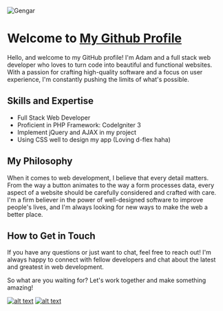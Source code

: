 <img
  src="https://pbs.twimg.com/media/DCmjrvaUMAAnp4n?format=jpg&name=large"
  alt="Gengar"
  title="Optional title"
  style="display: inline-block; margin: 0 auto; max-width: 200px; max-height: 80px">
# Welcome to [My Github Profile](https://github.com/ademshehrum)

Hello, and welcome to my GitHub profile! I'm Adam and a full stack web developer who loves to turn code into beautiful and functional websites. With a passion for crafting high-quality software and a focus on user experience, I'm constantly pushing the limits of what's possible.

## Skills and Expertise

- Full Stack Web Developer
- Proficient in PHP Framework: CodeIgniter 3
- Implement jQuery and AJAX in my project
- Using CSS well to design my app (Loving d-flex haha)

## My Philosophy

When it comes to web development, I believe that every detail matters. From the way a button animates to the way a form processes data, every aspect of a website should be carefully considered and crafted with care. I'm a firm believer in the power of well-designed software to improve people's lives, and I'm always looking for new ways to make the web a better place.

## How to Get in Touch

If you have any questions or just want to chat, feel free to reach out! I'm always happy to connect with fellow developers and chat about the latest and greatest in web development.

So what are you waiting for? Let's work together and make something amazing!

[![alt text][1.1]][1]
[![alt text][2.1]][2]

[1.1]: http://i.imgur.com/tXSoThF.png (twitter icon with padding)
[2.1]: http://i.imgur.com/P3YfQoD.png (facebook icon with padding)

[1]: http://www.twitter.com/adamshahrom
[2]: http://www.facebook.com/cydiarepos2
